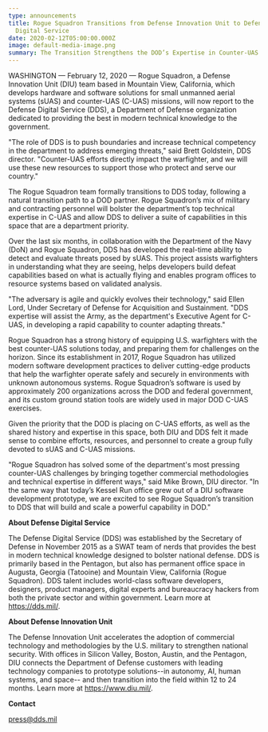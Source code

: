 ```yaml
---
type: announcements
title: Rogue Squadron Transitions from Defense Innovation Unit to Defense
  Digital Service
date: 2020-02-12T05:00:00.000Z
image: default-media-image.png
summary: The Transition Strengthens the DOD’s Expertise in Counter-UAS
---
```


WASHINGTON — February 12, 2020 — Rogue Squadron, a Defense Innovation Unit (DIU) team based in Mountain View, California, which develops hardware and software solutions for small unmanned aerial systems (sUAS) and counter-UAS (C-UAS) missions, will now report to the Defense Digital Service (DDS), a Department of Defense organization dedicated to providing the best in modern technical knowledge to the government.

"The role of DDS is to push boundaries and increase technical competency in the department to address emerging threats," said Brett Goldstein, DDS director. "Counter-UAS efforts directly impact the warfighter, and we will use these new resources to support those who protect and serve our country."

The Rogue Squadron team formally transitions to DDS today, following a natural transition path to a DOD partner. Rogue Squadron’s mix of military and contracting personnel will bolster the department’s top technical expertise in C-UAS and allow DDS to deliver a suite of capabilities in this space that are a department priority.

Over the last six months, in collaboration with the Department of the Navy (DoN) and Rogue Squadron, DDS has developed the real-time ability to detect and evaluate threats posed by sUAS. This project assists warfighters in understanding what they are seeing, helps developers build defeat capabilities based on what is actually flying and enables program offices to resource systems based on validated analysis.

"The adversary is agile and quickly evolves their technology," said Ellen Lord, Under Secretary of Defense for Acquisition and Sustainment. "DDS expertise will assist the Army, as the department's Executive Agent for C-UAS, in developing a rapid capability to counter adapting threats."

Rogue Squadron has a strong history of equipping U.S. warfighters with the best counter-UAS solutions today, and preparing them for challenges on the horizon. Since its establishment in 2017, Rogue Squadron has utilized modern software development practices to deliver cutting-edge products that help the warfighter operate safely and securely in environments with unknown autonomous systems. Rogue Squadron’s software is used by approximately 200 organizations across the DOD and federal government, and its custom ground station tools are widely used in major DOD C-UAS exercises.

Given the priority that the DOD is placing on C-UAS efforts, as well as the shared history and expertise in this space, both DIU and DDS felt it made sense to combine efforts, resources, and personnel to create a group fully devoted to sUAS and C-UAS missions.

"Rogue Squadron has solved some of the department's most pressing counter-UAS challenges by bringing together commercial methodologies and technical expertise in different ways," said Mike Brown, DIU director. "In the same way that today’s Kessel Run office grew out of a DIU software development prototype, we are excited to see Rogue Squadron’s transition to DDS that will build and scale a powerful capability in DOD."

**About Defense Digital Service**

The Defense Digital Service (DDS) was established by the Secretary of Defense in November 2015 as a SWAT team of nerds that provides the best in modern technical knowledge designed to bolster national defense. DDS is primarily based in the Pentagon, but also has permanent office space in Augusta, Georgia (Tatooine) and Mountain View, California (Rogue Squadron). DDS talent includes world-class software developers, designers, product managers, digital experts and bureaucracy hackers from both the private sector and within government. Learn more at <https://dds.mil/>.

**About Defense Innovation Unit**

The Defense Innovation Unit accelerates the adoption of commercial technology and methodologies by the U.S. military to strengthen national security. With offices in Silicon Valley, Boston, Austin, and the Pentagon, DIU connects the Department of Defense customers with leading technology companies to prototype solutions--in autonomy, AI, human systems, and space-- and then transition into the field within 12 to 24 months. Learn more at https://www.diu.mil/.

**Contact**

press@dds.mil
